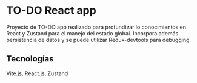 # TO-DO React app

Proyecto de TO-DO app realizado para profundizar lo conocimientos en React y Zustand para el manejo del estado global. Incorpora además persistencia de datos y se puede utilizar Redux-devtools para debugging.

## Tecnologías

Vite.js, React.js, Zustand
